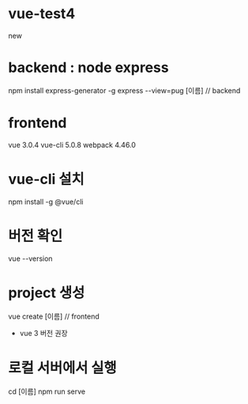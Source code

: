# vue-test4
new

# backend : node express
npm install express-generator -g
express --view=pug [이름] // backend
# frontend
vue 3.0.4
vue-cli 5.0.8
webpack 4.46.0

# vue-cli 설치
npm install -g @vue/cli

# 버전 확인
vue --version

# project 생성
vue create [이름] // frontend
- vue 3 버전 권장

# 로컬 서버에서 실행
cd [이름]
npm run serve

